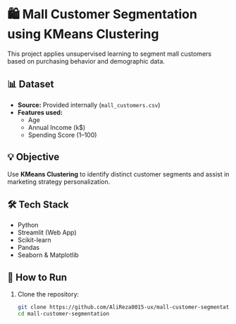 # 🛍️ Mall Customer Segmentation using KMeans Clustering

This project applies unsupervised learning to segment mall customers based on purchasing behavior and demographic data.

## 📊 Dataset

- **Source:** Provided internally (`mall_customers.csv`)
- **Features used:**
  - Age
  - Annual Income (k$)
  - Spending Score (1–100)

## 💡 Objective

Use **KMeans Clustering** to identify distinct customer segments and assist in marketing strategy personalization.

## 🛠️ Tech Stack

- Python
- Streamlit (Web App)
- Scikit-learn
- Pandas
- Seaborn & Matplotlib

## 🚀 How to Run

1. Clone the repository:
   ```bash
   git clone https://github.com/AliReza0015-ux/mall-customer-segmentation.git
   cd mall-customer-segmentation
